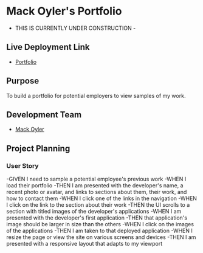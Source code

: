 # Mack Oyler's Portfolio

- THIS IS CURRENTLY UNDER CONSTRUCTION -

## Live Deployment Link
- [Portfolio](https://github.com/MackOyler/Portfolio)

## Purpose
To build a portfolio for potential employers to view samples of my work. 

## Development Team
- [Mack Oyler](https://github.com/MackOyler)

## Project Planning

### User Story
-GIVEN I need to sample a potential employee's previous work
-WHEN I load their portfolio
  -THEN I am presented with the developer's name, a recent photo or avatar, and links to sections about them, their work, and how to contact them
-WHEN I click one of the links in the navigation
-WHEN I click on the link to the section about their work
 -THEN the UI scrolls to a section with titled images of the developer's applications
-WHEN I am presented with the developer's first application
 -THEN that application's image should be larger in size than the others
-WHEN I click on the images of the applications
 -THEN I am taken to that deployed application
-WHEN I resize the page or view the site on various screens and devices
 -THEN I am presented with a responsive layout that adapts to my viewport
